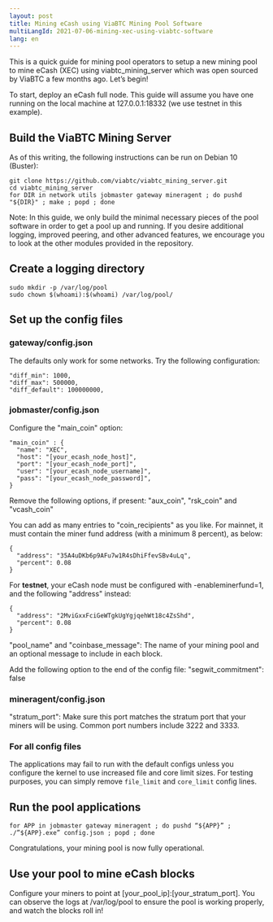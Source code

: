 ```yaml
---
layout: post
title: Mining eCash using ViaBTC Mining Pool Software
multiLangId: 2021-07-06-mining-xec-using-viabtc-software
lang: en
---
```


This is a quick guide for mining pool operators to setup a new mining pool to mine eCash (XEC) using viabtc_mining_server which was open sourced by ViaBTC a few months ago. Let’s begin!

To start, deploy an eCash full node. This guide will assume you have one running on the local machine at 127.0.0.1:18332 (we use testnet in this example).

## Build the ViaBTC Mining Server

As of this writing, the following instructions can be run on Debian 10 (Buster):

```
git clone https://github.com/viabtc/viabtc_mining_server.git
cd viabtc_mining_server
for DIR in network utils jobmaster gateway mineragent ; do pushd "${DIR}" ; make ; popd ; done
```

Note: In this guide, we only build the minimal necessary pieces of the pool software in order to get a pool up and running. If you desire additional logging, improved peering, and other advanced features, we encourage you to look at the other modules provided in the repository.

## Create a logging directory

```
sudo mkdir -p /var/log/pool
sudo chown $(whoami):$(whoami) /var/log/pool/
```

## Set up the config files

### gateway/config.json

The defaults only work for some networks. Try the following configuration:

```
"diff_min": 1000,
"diff_max": 500000,
"diff_default": 100000000,
```

### jobmaster/config.json

Configure the "main_coin" option:

```
"main_coin" : {
  "name": "XEC",
  "host": "[your_ecash_node_host]",
  "port": "[your_ecash_node_port]",
  "user": "[your_ecash_node_username]",
  "pass": "[your_ecash_node_password]",
}
```

Remove the following options, if present: "aux_coin", "rsk_coin" and "vcash_coin"

You can add as many entries to "coin_recipients" as you like. For mainnet, it must contain the miner fund address (with a minimum 8 percent), as below:

```
{
  "address": "35A4uDKb6p9AFu7w1R4sDhiFfevSBv4uLq",
  "percent": 0.08
}
```

For **testnet**, your eCash node must be configured with -enableminerfund=1, and the following "address" instead:

```
{
  "address": "2MviGxxFciGeWTgkUgYgjqehWt18c4ZsShd",
  "percent": 0.08
}
```

"pool_name" and "coinbase_message": The name of your mining pool and an optional message to include in each block.

Add the following option to the end of the config file: "segwit_commitment": false

### mineragent/config.json

"stratum_port": Make sure this port matches the stratum port that your miners will be using. Common port numbers include 3222 and 3333.

### For all config files

The applications may fail to run with the default configs unless you configure the kernel to use increased file and core limit sizes. For testing purposes, you can simply remove `file_limit` and `core_limit` config lines.

## Run the pool applications

```
for APP in jobmaster gateway mineragent ; do pushd “${APP}” ; ./”${APP}.exe” config.json ; popd ; done
```

Congratulations, your mining pool is now fully operational.

## Use your pool to mine eCash blocks

Configure your miners to point at [your_pool_ip]:[your_stratum_port]. You can observe the logs at /var/log/pool to ensure the pool is working properly, and watch the blocks roll in!

